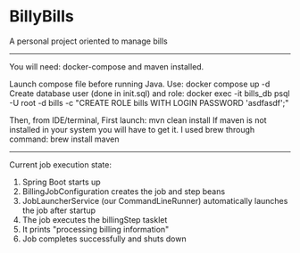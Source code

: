 # BillyBills
A personal project oriented to manage bills

***

You will need: docker-compose and maven installed.

Launch compose file before running Java. 
Use: docker compose up -d
Create database user (done in init.sql) and role:
docker exec -it bills_db psql -U root -d bills -c "CREATE ROLE bills WITH LOGIN PASSWORD 'asdfasdf';"


Then, from IDE/terminal, First launch:
mvn clean install
If maven is not installed in your system you will have to get it. I used brew through command: brew install maven

***

Current job execution state:

  1. Spring Boot starts up
  2. BillingJobConfiguration creates the job and step beans
  3. JobLauncherService (our CommandLineRunner) automatically launches the job after startup
  4. The job executes the billingStep tasklet
  5. It prints "processing billing information"
  6. Job completes successfully and shuts down
